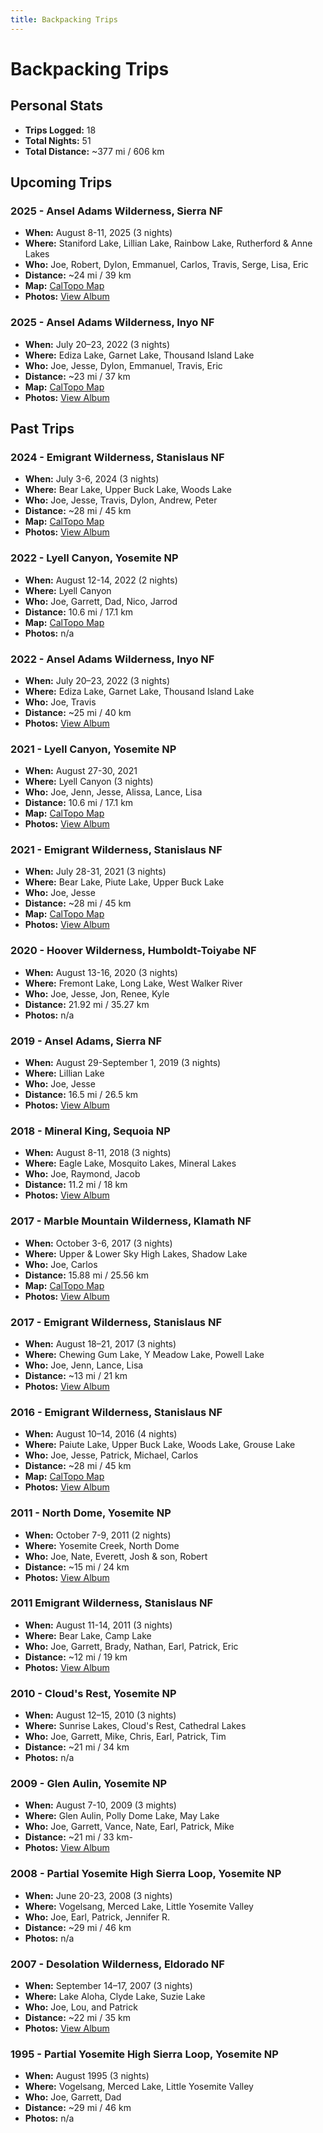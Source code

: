 ```yaml
---
title: Backpacking Trips
---
```


# Backpacking Trips

## Personal Stats

- **Trips Logged:** 18
- **Total Nights:** 51
- **Total Distance:** ~377 mi / 606 km

## Upcoming Trips

### 2025 - Ansel Adams Wilderness, Sierra NF

- **When:** August 8-11, 2025 (3 nights)
- **Where:** Staniford Lake, Lillian Lake, Rainbow Lake, Rutherford & Anne Lakes
- **Who:** Joe, Robert, Dylon, Emmanuel, Carlos, Travis, Serge, Lisa, Eric 
- **Distance:** ~24 mi / 39 km
- **Map:** [CalTopo Map](https://caltopo.com/m/27S5E48)
- **Photos:** [View Album](https://www.icloud.com/sharedalbum/#B2dJu8EH6J07dgM)

### 2025 - Ansel Adams Wilderness, Inyo NF

- **When:** July 20–23, 2022 (3 nights)
- **Where:** Ediza Lake, Garnet Lake, Thousand Island Lake
- **Who:** Joe, Jesse, Dylon, Emmanuel, Travis, Eric
- **Distance:** ~23 mi / 37 km
- **Map:** [CalTopo Map](https://caltopo.com/m/NLSG)
- **Photos:** [View Album](https://www.icloud.com/sharedalbum/#B2d5BydzFjnbci)

## Past Trips

### 2024 - Emigrant Wilderness, Stanislaus NF

- **When:** July 3-6, 2024 (3 nights)
- **Where:** Bear Lake, Upper Buck Lake, Woods Lake
- **Who:** Joe, Jesse, Travis, Dylon, Andrew, Peter
- **Distance:** ~28 mi / 45 km
- **Map:** [CalTopo Map](https://caltopo.com/m/3CES)
- **Photos:** [View Album](https://www.icloud.com/sharedalbum/#B2dG0ehgLGJ9vq4)

### 2022 - Lyell Canyon, Yosemite NP

- **When:** August 12-14, 2022 (2 nights)
- **Where:** Lyell Canyon
- **Who:** Joe, Garrett, Dad, Nico, Jarrod
- **Distance:** 10.6 mi / 17.1 km
- **Map:** [CalTopo Map](https://caltopo.com/m/Q53A)
- **Photos:** n/a

### 2022 - Ansel Adams Wilderness, Inyo NF

- **When:** July 20–23, 2022 (3 nights)
- **Where:** Ediza Lake, Garnet Lake, Thousand Island Lake
- **Who:** Joe, Travis
- **Distance:** ~25 mi / 40 km
- **Photos:** [View Album](https://www.icloud.com/sharedalbum/#B2dGIcgc2GO1Nh6)

### 2021 - Lyell Canyon, Yosemite NP

- **When:** August 27-30, 2021
- **Where:** Lyell Canyon (3 nights)
- **Who:** Joe, Jenn, Jesse, Alissa, Lance, Lisa
- **Distance:** 10.6 mi / 17.1 km
- **Map:** [CalTopo Map](https://caltopo.com/m/Q53A)
- **Photos:** [View Album](https://www.icloud.com/sharedalbum/#B2dGJDfWGG0Vhj7)

### 2021 - Emigrant Wilderness, Stanislaus NF

- **When:** July 28-31, 2021 (3 nights)
- **Where:** Bear Lake, Piute Lake, Upper Buck Lake
- **Who:** Joe, Jesse
- **Distance:** ~28 mi / 45 km
- **Map:** [CalTopo Map](https://caltopo.com/m/3CES)
- **Photos:** [View Album](https://www.icloud.com/sharedalbum/#B2d5aDWbrMlwaZ)

### 2020 - Hoover Wilderness, Humboldt-Toiyabe NF

- **When:** August 13-16, 2020 (3 nights)
- **Where:** Fremont Lake, Long Lake, West Walker River
- **Who:** Joe, Jesse, Jon, Renee, Kyle
- **Distance:** 21.92 mi / 35.27 km
- **Photos:** n/a

### 2019 - Ansel Adams, Sierra NF

- **When:** August 29-September 1, 2019 (3 nights)
- **Where:** Lillian Lake
- **Who:** Joe, Jesse
- **Distance:** 16.5 mi / 26.5 km
- **Photos:** [View Album](https://www.icloud.com/sharedalbum/#B2dJRveFpJOYfBF)

### 2018 - Mineral King, Sequoia NP

- **When:** August 8-11, 2018 (3 nights)
- **Where:** Eagle Lake, Mosquito Lakes, Mineral Lakes
- **Who:** Joe, Raymond, Jacob
- **Distance:** 11.2 mi / 18 km
- **Photos:** [View Album](https://www.icloud.com/sharedalbum/#B2dGdPblXG2Ex5T)

### 2017 - Marble Mountain Wilderness, Klamath NF

- **When:** October 3-6, 2017 (3 nights)
- **Where:** Upper & Lower Sky High Lakes, Shadow Lake
- **Who:** Joe, Carlos
- **Distance:** 15.88 mi / 25.56 km
- **Map:** [CalTopo Map](https://caltopo.com/m/12JG)
- **Photos:** [View Album](https://www.icloud.com/sharedalbum/#B2d5CmvASx4qMT)

### 2017 - Emigrant Wilderness, Stanislaus NF

- **When:** August 18–21, 2017 (3 nights)
- **Where:** Chewing Gum Lake, Y Meadow Lake, Powell Lake
- **Who:** Joe, Jenn, Lance, Lisa
- **Distance:** ~13 mi / 21 km
- **Photos:** [View Album](https://www.icloud.com/sharedalbum/#B2d5NI45M298sk)

### 2016 - Emigrant Wilderness, Stanislaus NF

- **When:** August 10–14, 2016 (4 nights)
- **Where:** Paiute Lake, Upper Buck Lake, Woods Lake, Grouse Lake
- **Who:** Joe, Jesse, Patrick, Michael, Carlos
- **Distance:** ~28 mi / 45 km
- **Map:** [CalTopo Map](https://caltopo.com/m/3CES)
- **Photos:** [View Album](https://www.icloud.com/sharedalbum/#B2d52plgjNzKRG)

### 2011 - North Dome, Yosemite NP

- **When:** October 7-9, 2011 (2 nights)
- **Where:** Yosemite Creek, North Dome
- **Who:** Joe, Nate, Everett, Josh & son, Robert
- **Distance:** ~15 mi / 24 km
- **Photos:** [View Album](https://www.icloud.com/sharedalbum/#B2d5M7GFPacFVN)

### 2011 Emigrant Wilderness, Stanislaus NF

- **When:** August 11-14, 2011 (3 nights)
- **Where:** Bear Lake, Camp Lake
- **Who:** Joe, Garrett, Brady, Nathan, Earl, Patrick, Eric 
- **Distance:** ~12 mi / 19 km
- **Photos:** [View Album](https://www.icloud.com/sharedalbum/#B2dGQOeMmGAEYP2)

### 2010 - Cloud's Rest, Yosemite NP

- **When:** August 12–15, 2010 (3 nights)
- **Where:** Sunrise Lakes, Cloud's Rest, Cathedral Lakes
- **Who:** Joe, Garrett, Mike, Chris, Earl, Patrick, Tim
- **Distance:** ~21 mi / 34 km
- **Photos:** n/a

### 2009 - Glen Aulin, Yosemite NP

- **When:** August 7-10, 2009 (3 mights)
- **Where:** Glen Aulin, Polly Dome Lake, May Lake
- **Who:** Joe, Garrett, Vance, Nate, Earl, Patrick, Mike
- **Distance:** ~21 mi / 33 km- 
- **Photos:** [View Album](https://www.icloud.com/sharedalbum/#B2d5aVbMKMX981)

### 2008 - Partial Yosemite High Sierra Loop, Yosemite NP

- **When:** June 20-23, 2008 (3 nights)
- **Where:** Vogelsang, Merced Lake, Little Yosemite Valley
- **Who:** Joe, Earl, Patrick, Jennifer R.
- **Distance:** ~29 mi / 46 km
- **Photos:** n/a

### 2007 - Desolation Wilderness, Eldorado NF

- **When:** September 14–17, 2007 (3 nights)
- **Where:** Lake Aloha, Clyde Lake, Suzie Lake
- **Who:** Joe, Lou, and Patrick
- **Distance:** ~22 mi / 35 km
- **Photos:** [View Album](https://www.icloud.com/sharedalbum/#B2dGdIshaGiskGQ)

### 1995 - Partial Yosemite High Sierra Loop, Yosemite NP

- **When:** August 1995 (3 nights)
- **Where:** Vogelsang, Merced Lake, Little Yosemite Valley
- **Who:** Joe, Garrett, Dad
- **Distance:** ~29 mi / 46 km
- **Photos:** n/a